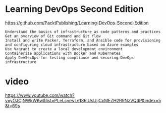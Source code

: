 # Learning DevOps Second Edition
https://github.com/PacktPublishing/Learning-DevOps-Second-Edition

```
Understand the basics of infrastructure as code patterns and practices
Get an overview of Git command and Git flow
Install and write Packer, Terraform, and Ansible code for provisioning and configuring cloud infrastructure based on Azure examples
Use Vagrant to create a local development environment
Containerize applications with Docker and Kubernetes
Apply DevSecOps for testing compliance and securing DevOps infrastructure

```

# video
https://www.youtube.com/watch?v=yOJCjNWkWKw&list=PLeLcvrwLe186lUsUIjCxMEZH2R9NzVQdP&index=5&t=69s
